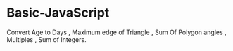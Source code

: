 # Basic-JavaScript
Convert Age to Days , Maximum edge of Triangle , Sum Of Polygon angles , Multiples , Sum of Integers.
